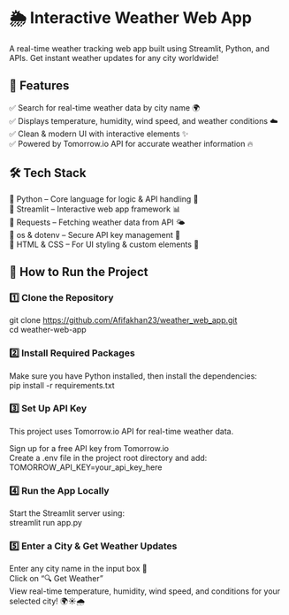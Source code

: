 # 🌦️ Interactive Weather Web App
A real-time weather tracking web app built using Streamlit, Python, and APIs. Get instant weather updates for any city worldwide!

## 🚀 Features
✅ Search for real-time weather data by city name 🌍<br>
✅ Displays temperature, humidity, wind speed, and weather conditions ☁️<br>
✅ Clean & modern UI with interactive elements ✨<br>
✅ Powered by Tomorrow.io API for accurate weather information 🔥<br>

## 🛠️ Tech Stack
🔹 Python – Core language for logic & API handling 🐍<br>
🔹 Streamlit – Interactive web app framework 📊<br>
🔹 Requests – Fetching weather data from API 🌤️<br>
🔹 os & dotenv – Secure API key management 🔐<br>
🔹 HTML & CSS – For UI styling & custom elements 🎨<br>

## 🚀 How to Run the Project
### 1️⃣ Clone the Repository
git clone https://github.com/Afifakhan23/weather_web_app.git<br>
cd weather-web-app

### 2️⃣ Install Required Packages
Make sure you have Python installed, then install the dependencies:<br>
pip install -r requirements.txt

### 3️⃣ Set Up API Key
This project uses Tomorrow.io API for real-time weather data.

Sign up for a free API key from Tomorrow.io<br>
Create a .env file in the project root directory and add:<br>
TOMORROW_API_KEY=your_api_key_here

### 4️⃣ Run the App Locally
Start the Streamlit server using:<br>
streamlit run app.py

### 5️⃣ Enter a City & Get Weather Updates
Enter any city name in the input box 📍<br>
Click on “🔍 Get Weather”<br>
View real-time temperature, humidity, wind speed, and conditions for your selected city! 🌍☀️🌧

